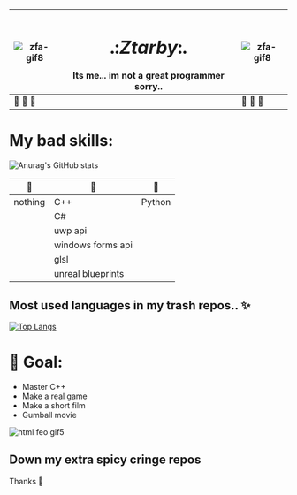 <!-- ![ztb ico](https://user-images.githubusercontent.com/58752746/118578261-74846600-b751-11eb-9788-76dacd684c98.png) ddd -->


 ![zfa-gif8](https://user-images.githubusercontent.com/58752746/111704965-8dca6e00-8805-11eb-85bf-a299c81b6467.gif)  | <h1> .:*Ztarby*:. </h1>  Its me... im not a great programmer sorry..| ![zfa-gif8](https://user-images.githubusercontent.com/58752746/111704965-8dca6e00-8805-11eb-85bf-a299c81b6467.gif)
--|--|--
🌈 🌈 🌈 |  | 🌈 🌈 🌈 



# My bad skills:

<!-- ![escala gif2](https://user-images.githubusercontent.com/58752746/117097613-b95fd400-ad31-11eb-93e6-ba9350452f32.gif) -->

![Anurag's GitHub stats](https://github-readme-stats.vercel.app/api?username=ztarby&show_icons=true&theme=dark)



| 🥇 | 🥈 | 🥉 |
--|--|--
| nothing |C++|Python|
| |C#| |
| |uwp api | |
| | windows forms api | |
| | glsl | |
| | unreal blueprints | |

## Most used languages in my trash repos.. ✨


[![Top Langs](https://github-readme-stats.vercel.app/api/top-langs/?username=ztarby&layout=compact)](https://github.com/ztarby/github-readme-stats)





# 🏴 Goal: 
- Master C++
- Make a real game
- Make a short film
- Gumball movie

<!-- ![Really neon gif9](https://user-images.githubusercontent.com/58752746/118576512-47828400-b74e-11eb-8b24-0b72293754ac.gif) -->
![html feo gif5](https://user-images.githubusercontent.com/58752746/117098084-11e3a100-ad33-11eb-9ab0-30e6197661b8.gif)

## Down my extra spicy cringe repos
Thanks 🖤
<!--
**ztarby/ztarby** is a ✨ _special_ ✨ repository because its `README.md` (this file) appears on your GitHub profile.

Here are some ideas to get you started:

- 🔭 I’m currently working on ...
- 🌱 I’m currently learning ...
- 👯 I’m looking to collaborate on ...
- 🤔 I’m looking for help with ...
- 💬 Ask me about ...
- 📫 How to reach me: ...![ztb ico](https://user-images.githubusercontent.com/58752746/111701925-24e0f700-8801-11eb-8722-c2a5ffac75c0.png)


- 😄 Pronouns: ...

- ⚡ Fun fact: ...
-->
